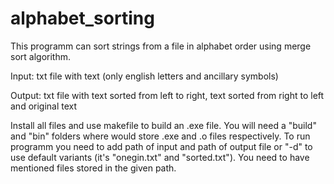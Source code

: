 # alphabet_sorting
This programm can sort strings from a file in alphabet order using merge sort algorithm.

Input:  txt file with text (only english letters and ancillary symbols)

Output: txt file with text sorted from left to right, text sorted from right to left and original text


Install all files and use makefile to build an .exe file. You will need a "build" and "bin" folders where would store .exe and .o files respectively.
To run programm you need to add path of input and path of output file or "-d" to use default variants (it's "onegin.txt" and "sorted.txt"). 
You need to have mentioned files stored in the given path.
